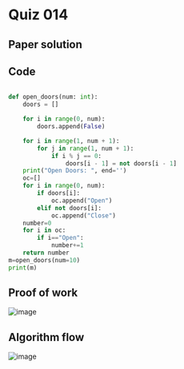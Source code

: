 # Quiz 014

## Paper solution

## Code
```.py

def open_doors(num: int):
    doors = []

    for i in range(0, num):
        doors.append(False)

    for i in range(1, num + 1):
        for j in range(1, num + 1):
            if i % j == 0:
                doors[i - 1] = not doors[i - 1]
    print("Open Doors: ", end='')
    oc=[]
    for i in range(0, num):
        if doors[i]:
            oc.append("Open")
        elif not doors[i]:
            oc.append("Close")
    number=0
    for i in oc:
        if i=="Open":
            number+=1
    return number
m=open_doors(num=10)
print(m)

```

## Proof of work

![image](https://github.com/user-attachments/assets/f3dc3268-f32b-4e73-8f15-d77413b2108a)

## Algorithm flow


![image](https://github.com/user-attachments/assets/1cfcd703-109d-4ddf-b175-ee34bf2a8873)



